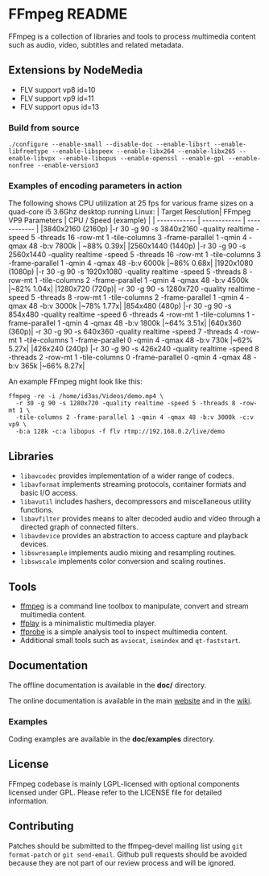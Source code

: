 FFmpeg README
=============

FFmpeg is a collection of libraries and tools to process multimedia content
such as audio, video, subtitles and related metadata.

## Extensions by NodeMedia
* FLV support vp8 id=10
* FLV support vp9 id=11
* FLV support opus id=13

### Build from source
```
./configure --enable-small --disable-doc --enable-libsrt --enable-libfreetype --enable-libspeex --enable-libx264 --enable-libx265 --enable-libvpx --enable-libopus --enable-openssl --enable-gpl --enable-nonfree --enable-version3
```

### Examples of encoding parameters in action
The following shows CPU utilization at 25 fps for various frame sizes on a quad-core i5 3.6Ghz desktop running Linux:
|  Target Resolution| FFmpeg VP9 Parameters   | CPU / Speed (example)   |
| ------------ | ------------ | ------------ |
|3840x2160 (2160p)	|-r 30 -g 90 -s 3840x2160 -quality realtime -speed 5 -threads 16 -row-mt 1 -tile-columns 3 -frame-parallel 1 -qmin 4 -qmax 48 -b:v 7800k |	~88% 0.39x|
|2560x1440 (1440p)	|-r 30 -g 90 -s 2560x1440 -quality realtime -speed 5 -threads 16 -row-mt 1 -tile-columns 3 -frame-parallel 1 -qmin 4 -qmax 48 -b:v 6000k	|~86% 0.68x|
|1920x1080 (1080p)	|-r 30 -g 90 -s 1920x1080 -quality realtime -speed 5 -threads 8 -row-mt 1 -tile-columns 2 -frame-parallel 1 -qmin 4 -qmax 48 -b:v 4500k	|~82% 1.04x|
|1280x720 (720p)|	-r 30 -g 90 -s 1280x720 -quality realtime -speed 5 -threads 8 -row-mt 1 -tile-columns 2 -frame-parallel 1 -qmin 4 -qmax 48 -b:v 3000k	|~78% 1.77x|
|854x480 (480p)	|-r 30 -g 90 -s 854x480 -quality realtime -speed 6 -threads 4 -row-mt 1 -tile-columns 1 -frame-parallel 1 -qmin 4 -qmax 48 -b:v 1800k	|~64% 3.51x|
|640x360 (360p)|	-r 30 -g 90 -s 640x360 -quality realtime -speed 7 -threads 4 -row-mt 1 -tile-columns 1 -frame-parallel 0 -qmin 4 -qmax 48 -b:v 730k	|~62% 5.27x|
|426x240 (240p)	|-r 30 -g 90 -s 426x240 -quality realtime -speed 8 -threads 2 -row-mt 1 -tile-columns 0 -frame-parallel 0 -qmin 4 -qmax 48 -b:v 365k	|~66% 8.27x|

An example FFmpeg might look like this:
```
ffmpeg -re -i /home/id3as/Videos/demo.mp4 \
  -r 30 -g 90 -s 1280x720 -quality realtime -speed 5 -threads 8 -row-mt 1 \
  -tile-columns 2 -frame-parallel 1 -qmin 4 -qmax 48 -b:v 3000k -c:v vp9 \
  -b:a 128k -c:a libopus -f flv rtmp://192.168.0.2/live/demo
```

## Libraries

* `libavcodec` provides implementation of a wider range of codecs.
* `libavformat` implements streaming protocols, container formats and basic I/O access.
* `libavutil` includes hashers, decompressors and miscellaneous utility functions.
* `libavfilter` provides means to alter decoded audio and video through a directed graph of connected filters.
* `libavdevice` provides an abstraction to access capture and playback devices.
* `libswresample` implements audio mixing and resampling routines.
* `libswscale` implements color conversion and scaling routines.

## Tools

* [ffmpeg](https://ffmpeg.org/ffmpeg.html) is a command line toolbox to
  manipulate, convert and stream multimedia content.
* [ffplay](https://ffmpeg.org/ffplay.html) is a minimalistic multimedia player.
* [ffprobe](https://ffmpeg.org/ffprobe.html) is a simple analysis tool to inspect
  multimedia content.
* Additional small tools such as `aviocat`, `ismindex` and `qt-faststart`.

## Documentation

The offline documentation is available in the **doc/** directory.

The online documentation is available in the main [website](https://ffmpeg.org)
and in the [wiki](https://trac.ffmpeg.org).

### Examples

Coding examples are available in the **doc/examples** directory.

## License

FFmpeg codebase is mainly LGPL-licensed with optional components licensed under
GPL. Please refer to the LICENSE file for detailed information.

## Contributing

Patches should be submitted to the ffmpeg-devel mailing list using
`git format-patch` or `git send-email`. Github pull requests should be
avoided because they are not part of our review process and will be ignored.
